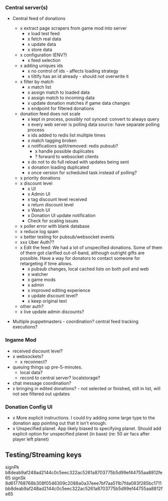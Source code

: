 ### Central server(s)

- Central feed of donations
  - x extract page scrapers from game mod into server
    - x load test feed
    - x fetch real data
    - x update data
    - x store data
  - x configuration (ENV?)
    - x feed selection
  - x adding uniques ids
    - x no control of ids - affects loading strategy
    - x tiltify has an id already - should not overwrite it
  - x filter by match
    - x match list
    - x assign match to loaded data
    - x assign match to incoming data
    - x update donation matches if game data changes
    - x endpoint for filtered donations
  - donation feed does not scale
    - x kept in process, possibly not synced: convert to always query
    - x every web server is polling data source: have separate polling process
    - x ids added to redis list mulitple times
    - x match tagging broken
    - x notifications split/removed: redis pubsub?
      - x handle possible duplicates
      - ? forward to websocket clients
    - x do not to do full reload with updates being sent
    - x donation loading duplicated
    - x once version for scheduled task instead of polling?
  - x priority donations
  - x discount level
    - x UI
    - x Admin UI
    - x tag discount level received
    - x return discount level
    - x Watch UI
    - x Donation UI update notification
    - Check for scaling issues
  - x poller error with blank database
  - x reduce log spam
  - x better testing for pubsub/websocket events
  - xxx Uber Auth??
  - x Edit the feed: We had a lot of unspecified donations. Some of them of them got clarified out-of-band,  although outright gifts are possible. Have a way for donators to contact someone for retargeting if time allows.
    - x pubsub changes, local cached lists on both poll and web
    - x watcher
    - x game mods
    - x admin
    - x improved editing experience
    - x update discount level?
    - x keep original text
  - other auth?
  - x live update admin discounts?

- Multiple puppetmasters - coordination? central feed tracking executions?

### Ingame Mod

- received discount level?
- x websockets?
  - x reconnect?
- queuing things up pre-5-minutes.
  - local data?
  - record to central server? localstorage?
- chat message coordination?
- x bringing in edited donations? - not selected or finished, still in list, will not see filtered out updates

### Donation Config UI

- x More explicit instructions. I could try adding some large type to the donation app pointing out that it isn't enough.
- x Unspecified planet. App likely biased to specifying planet. Should add explicit option for unspecified planet (in base) (re: 50 air facs after player left planet)

## Testing/Streaming keys

signPk b8deab9af248ad2144c0c5eec322ac5261a8703775b5d99ef44755aa8812fe65
signSk 8d617768768b308f0546309c2088a0a37eee7bf7aa511b7fda083f285bc1711bb8deab9af248ad2144c0c5eec322ac5261a8703775b5d99ef44755aa8812fe65
